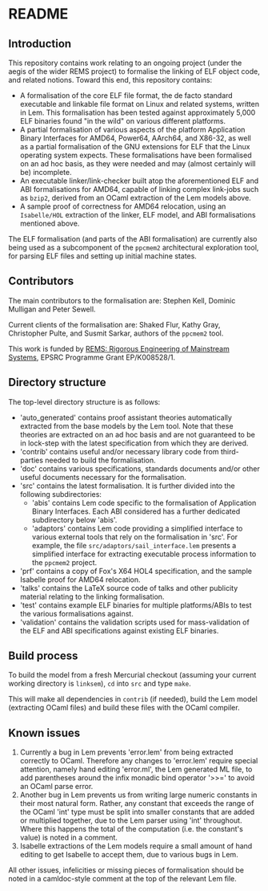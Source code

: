 # README

## Introduction

This repository contains work relating to an ongoing project (under the aegis of the wider REMS project) to formalise the linking of ELF object code, and related notions. Toward this end, this repository contains:

  * A formalisation of the core ELF file format, the de facto standard executable and linkable file format on Linux and related systems, written in Lem.  This formalisation has been tested against approximately 5,000 ELF binaries found "in the wild" on various different platforms.
  * A partial formalisation of various aspects of the platform Application Binary Interfaces for AMD64, Power64, AArch64, and X86-32, as well as a partial formalisation of the GNU extensions for ELF that the Linux operating system expects. These formalisations have been formalised on an ad hoc basis, as they were needed and may (almost certainly will be) incomplete.
  * An executable linker/link-checker built atop the aforementioned ELF and ABI formalisations for AMD64, capable of linking complex link-jobs such as `bzip2`, derived from an OCaml extraction of the Lem models above.
  * A sample proof of correctness for AMD64 relocation, using an `Isabelle/HOL` extraction of the linker, ELF model, and ABI formalisations mentioned above.

The ELF formalisation (and parts of the ABI formalisation) are currently also
being used as a subcomponent of the `ppcmem2` architectural exploration tool, for parsing ELF files and setting up initial machine states.

## Contributors

The main contributors to the formalisation are: Stephen Kell, Dominic Mulligan and Peter Sewell.

Current clients of the formalisation are: Shaked Flur, Kathy Gray, Christopher Pulte, and Susmit Sarkar, authors of the `ppcmem2` tool.

This work is funded by [REMS: Rigorous Engineering of Mainstream Systems](http://www.cl.cam.ac.uk/~pes20/rems), EPSRC Programme Grant EP/K008528/1.

## Directory structure

The top-level directory structure is as follows:

  * 'auto_generated' contains proof assistant theories automatically extracted
    from the base models by the Lem tool. Note that these theories are extracted on an ad hoc basis and are not guaranteed to be in lock-step with the latest specification from which they are derived.
  * 'contrib' contains useful and/or necessary library code from third-parties
    needed to build the formalisation.
  * 'doc' contains various specifications, standards documents and/or other
    useful documents necessary for the formalisation.
  * 'src' contains the latest formalisation. It is further divided into the
    following subdirectories:
      * 'abis' contains Lem code specific to the formalisation of Application
      Binary Interfaces. Each ABI considered has a further dedicated subdirectory below 'abis'.
      * 'adaptors' contains Lem code providing a simplified interface to various external tools that rely on the formalisation in 'src'. For example, the file `src/adaptors/sail_interface.lem` presents a simplified interface for extracting executable process information to the `ppcmem2` project.
  * 'prf' contains a copy of Fox's X64 HOL4 specification, and the sample Isabelle proof for AMD64 relocation.
  * 'talks' contains the LaTeX source code of talks and other publicity material relating to the linking formalisation.
  * 'test' contains example ELF binaries for multiple platforms/ABIs to test the various formalisations against.
  * 'validation' contains the validation scripts used for mass-validation of the ELF and ABI specifications against existing ELF binaries.

## Build process

To build the model from a fresh Mercurial checkout (assuming your current working directory is `linksem`), `cd` into `src` and type `make`.

This will make all dependencies in `contrib` (if needed), build the Lem model (extracting OCaml files) and build these files with the OCaml compiler.

## Known issues

  1. Currently a bug in Lem prevents 'error.lem' from being extracted correctly to OCaml. Therefore any changes to 'error.lem' require special attention, namely hand editing 'error.ml', the Lem generated ML file, to add parentheses around the infix monadic bind operator '>>=' to avoid an OCaml parse error.
  2. Another bug in Lem prevents us from writing large numeric constants in their most natural form. Rather, any constant that exceeds the range of the OCaml 'int' type must be split into smaller constants that are added or multiplied together, due to the Lem parser using 'int' throughout. Where this happens the total of the computation (i.e. the constant's value) is noted in a comment.
  3. Isabelle extractions of the Lem models require a small amount of hand editing to get Isabelle to accept them, due to various bugs in Lem.

All other issues, infelicities or missing pieces of formalisation should be
noted in a camldoc-style comment at the top of the relevant Lem file.
